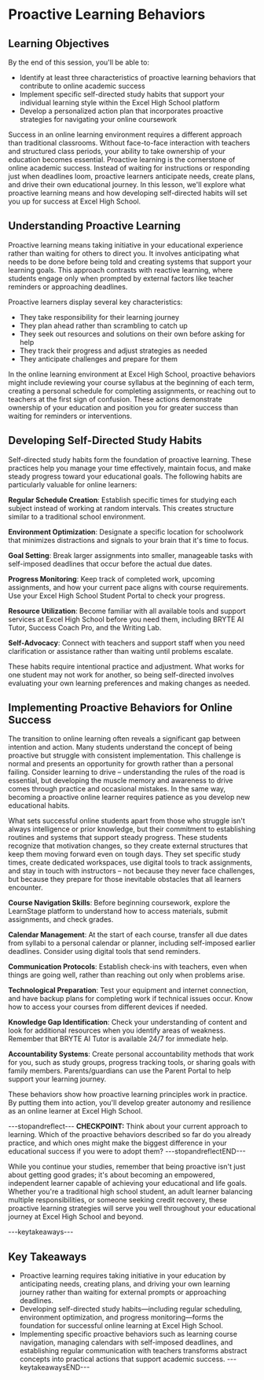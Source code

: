 # Proactive Learning Behaviors

## Learning Objectives

By the end of this session, you'll be able to:

- Identify at least three characteristics of proactive learning behaviors that contribute to online academic success
- Implement specific self-directed study habits that support your individual learning style within the Excel High School platform
- Develop a personalized action plan that incorporates proactive strategies for navigating your online coursework

Success in an online learning environment requires a different approach than traditional classrooms. Without face-to-face interaction with teachers and structured class periods, your ability to take ownership of your education becomes essential. Proactive learning is the cornerstone of online academic success. Instead of waiting for instructions or responding just when deadlines loom, proactive learners anticipate needs, create plans, and drive their own educational journey. In this lesson, we'll explore what proactive learning means and how developing self-directed habits will set you up for success at Excel High School.

## Understanding Proactive Learning

Proactive learning means taking initiative in your educational experience rather than waiting for others to direct you. It involves anticipating what needs to be done before being told and creating systems that support your learning goals. This approach contrasts with reactive learning, where students engage only when prompted by external factors like teacher reminders or approaching deadlines.

Proactive learners display several key characteristics:

- They take responsibility for their learning journey
- They plan ahead rather than scrambling to catch up
- They seek out resources and solutions on their own before asking for help
- They track their progress and adjust strategies as needed
- They anticipate challenges and prepare for them

In the online learning environment at Excel High School, proactive behaviors might include reviewing your course syllabus at the beginning of each term, creating a personal schedule for completing assignments, or reaching out to teachers at the first sign of confusion. These actions demonstrate ownership of your education and position you for greater success than waiting for reminders or interventions.

## Developing Self-Directed Study Habits

Self-directed study habits form the foundation of proactive learning. These practices help you manage your time effectively, maintain focus, and make steady progress toward your educational goals. The following habits are particularly valuable for online learners:

**Regular Schedule Creation**: Establish specific times for studying each subject instead of working at random intervals. This creates structure similar to a traditional school environment.

**Environment Optimization**: Designate a specific location for schoolwork that minimizes distractions and signals to your brain that it's time to focus.

**Goal Setting**: Break larger assignments into smaller, manageable tasks with self-imposed deadlines that occur before the actual due dates.

**Progress Monitoring**: Keep track of completed work, upcoming assignments, and how your current pace aligns with course requirements. Use your Excel High School Student Portal to check your progress.

**Resource Utilization**: Become familiar with all available tools and support services at Excel High School before you need them, including BRYTE AI Tutor, Success Coach Pro, and the Writing Lab.

**Self-Advocacy**: Connect with teachers and support staff when you need clarification or assistance rather than waiting until problems escalate.

These habits require intentional practice and adjustment. What works for one student may not work for another, so being self-directed involves evaluating your own learning preferences and making changes as needed.

## Implementing Proactive Behaviors for Online Success

The transition to online learning often reveals a significant gap between intention and action. Many students understand the concept of being proactive but struggle with consistent implementation. This challenge is normal and presents an opportunity for growth rather than a personal failing. Consider learning to drive – understanding the rules of the road is essential, but developing the muscle memory and awareness to drive comes through practice and occasional mistakes. In the same way, becoming a proactive online learner requires patience as you develop new educational habits.

What sets successful online students apart from those who struggle isn't always intelligence or prior knowledge, but their commitment to establishing routines and systems that support steady progress. These students recognize that motivation changes, so they create external structures that keep them moving forward even on tough days. They set specific study times, create dedicated workspaces, use digital tools to track assignments, and stay in touch with instructors – not because they never face challenges, but because they prepare for those inevitable obstacles that all learners encounter.

**Course Navigation Skills**: Before beginning coursework, explore the LearnStage platform to understand how to access materials, submit assignments, and check grades.

**Calendar Management**: At the start of each course, transfer all due dates from syllabi to a personal calendar or planner, including self-imposed earlier deadlines. Consider using digital tools that send reminders.

**Communication Protocols**: Establish check-ins with teachers, even when things are going well, rather than reaching out only when problems arise.

**Technological Preparation**: Test your equipment and internet connection, and have backup plans for completing work if technical issues occur. Know how to access your courses from different devices if needed.

**Knowledge Gap Identification**: Check your understanding of content and look for additional resources when you identify areas of weakness. Remember that BRYTE AI Tutor is available 24/7 for immediate help.

**Accountability Systems**: Create personal accountability methods that work for you, such as study groups, progress tracking tools, or sharing goals with family members. Parents/guardians can use the Parent Portal to help support your learning journey.

These behaviors show how proactive learning principles work in practice. By putting them into action, you'll develop greater autonomy and resilience as an online learner at Excel High School.

---stopandreflect---
**CHECKPOINT:** Think about your current approach to learning. Which of the proactive behaviors described so far do you already practice, and which ones might make the biggest difference in your educational success if you were to adopt them?
---stopandreflectEND---

While you continue your studies, remember that being proactive isn't just about getting good grades; it's about becoming an empowered, independent learner capable of achieving your educational and life goals. Whether you're a traditional high school student, an adult learner balancing multiple responsibilities, or someone seeking credit recovery, these proactive learning strategies will serve you well throughout your educational journey at Excel High School and beyond.

---keytakeaways---
## Key Takeaways

- Proactive learning requires taking initiative in your education by anticipating needs, creating plans, and driving your own learning journey rather than waiting for external prompts or approaching deadlines.
- Developing self-directed study habits—including regular scheduling, environment optimization, and progress monitoring—forms the foundation for successful online learning at Excel High School.
- Implementing specific proactive behaviors such as learning course navigation, managing calendars with self-imposed deadlines, and establishing regular communication with teachers transforms abstract concepts into practical actions that support academic success.
---keytakeawaysEND---
